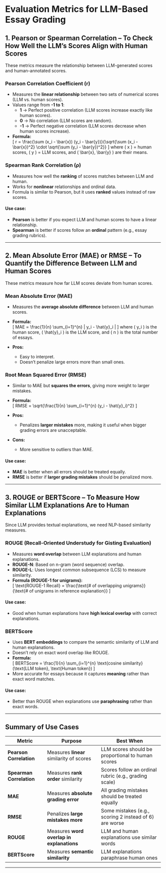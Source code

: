 # Evaluation Metrics for LLM-Based Essay Grading

## 1. Pearson or Spearman Correlation – To Check How Well the LLM’s Scores Align with Human Scores  
These metrics measure the relationship between LLM-generated scores and human-annotated scores.  

### **Pearson Correlation Coefficient (r)**  
- Measures the **linear relationship** between two sets of numerical scores (LLM vs. human scores).  
- Values range from **-1 to 1**:  
  - **1** → Perfect positive correlation (LLM scores increase exactly like human scores).  
  - **0** → No correlation (LLM scores are random).  
  - **-1** → Perfect negative correlation (LLM scores decrease when human scores increase).  
- **Formula:**  
  \[
  r = \frac{\sum (x_i - \bar{x}) (y_i - \bar{y})}{\sqrt{\sum (x_i - \bar{x})^2} \cdot \sqrt{\sum (y_i - \bar{y})^2}}
  \]
  where \( x \) = human scores, \( y \) = LLM scores, and \( \bar{x}, \bar{y} \) are their means.  

### **Spearman Rank Correlation (ρ)**  
- Measures how well the **ranking** of scores matches between LLM and human.  
- Works for **nonlinear** relationships and ordinal data.  
- Formula is similar to Pearson, but it uses **ranked** values instead of raw scores.  

#### **Use case:**  
- **Pearson** is better if you expect LLM and human scores to have a linear relationship.  
- **Spearman** is better if scores follow an **ordinal** pattern (e.g., essay grading rubrics).  

---

## 2. Mean Absolute Error (MAE) or RMSE – To Quantify the Difference Between LLM and Human Scores  
These metrics measure how far LLM scores deviate from human scores.  

### **Mean Absolute Error (MAE)**
- Measures the **average absolute difference** between LLM and human scores.  
- **Formula:**  
  \[
  MAE = \frac{1}{n} \sum_{i=1}^{n} | y_i - \hat{y}_i |
  \]
  where \( y_i \) is the human score, \( \hat{y}_i \) is the LLM score, and \( n \) is the total number of essays.  

- **Pros:**  
  - Easy to interpret.  
  - Doesn’t penalize large errors more than small ones.  

### **Root Mean Squared Error (RMSE)**  
- Similar to MAE but **squares the errors**, giving more weight to larger mistakes.  
- **Formula:**  
  \[
  RMSE = \sqrt{\frac{1}{n} \sum_{i=1}^{n} (y_i - \hat{y}_i)^2}
  \]

- **Pros:**  
  - Penalizes **larger mistakes** more, making it useful when bigger grading errors are unacceptable.  
- **Cons:**  
  - More sensitive to outliers than MAE.  

#### **Use case:**  
- **MAE** is better when all errors should be treated equally.  
- **RMSE** is better if **larger grading mistakes** should be penalized more.  

---

## 3. ROUGE or BERTScore – To Measure How Similar LLM Explanations Are to Human Explanations  
Since LLM provides textual explanations, we need NLP-based similarity measures.  

### **ROUGE (Recall-Oriented Understudy for Gisting Evaluation)**  
- Measures **word overlap** between LLM explanations and human explanations.  
- **ROUGE-N**: Based on n-gram (word sequence) overlap.  
- **ROUGE-L**: Uses longest common subsequence (LCS) to measure similarity.  
- **Formula (ROUGE-1 for unigrams):**  
  \[
  \text{ROUGE-1 Recall} = \frac{\text{\# of overlapping unigrams}}{\text{\# of unigrams in reference explanation}}
  \]

#### **Use case:**  
- Good when human explanations have **high lexical overlap** with correct explanations.  

### **BERTScore**  
- Uses **BERT embeddings** to compare the semantic similarity of LLM and human explanations.  
- Doesn’t rely on exact word overlap like ROUGE.  
- **Formula:**  
  \[
  BERTScore = \frac{1}{n} \sum_{i=1}^{n} \text{cosine similarity}(\text{LLM token}, \text{Human token})
  \]
- More accurate for essays because it captures **meaning** rather than exact word matches.  

#### **Use case:**  
- Better than ROUGE when explanations use **paraphrasing** rather than exact words.  

---

## **Summary of Use Cases**
| Metric | Purpose | Best When |  
|--------|---------|------------|  
| **Pearson Correlation** | Measures **linear** similarity of scores | LLM scores should be proportional to human scores |  
| **Spearman Correlation** | Measures **rank order** similarity | Scores follow an ordinal rubric (e.g., grading scale) |  
| **MAE** | Measures **absolute grading error** | All grading mistakes should be treated equally |  
| **RMSE** | Penalizes **large mistakes more** | Some mistakes (e.g., scoring 2 instead of 6) are worse |  
| **ROUGE** | Measures **word overlap in explanations** | LLM and human explanations use similar words |  
| **BERTScore** | Measures **semantic similarity** | LLM explanations paraphrase human ones |  

---

